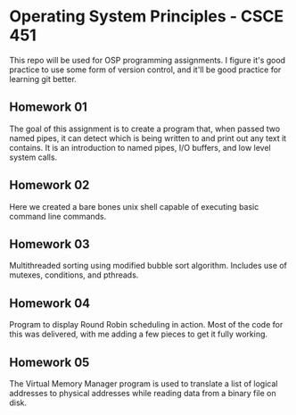 Operating System Principles - CSCE 451
======================================

This repo will be used for OSP programming assignments. I figure it's good practice to use some form of version control, and it'll be good practice for learning git better.

Homework 01
-----------

The goal of this assignment is to create a program that, when passed two named pipes, it can detect which is being written to and print out any text it contains. It is an introduction to named pipes, I/O buffers, and low level system calls.

Homework 02
-----------

Here we created a bare bones unix shell capable of executing basic command line commands.

Homework 03
-----------

Multithreaded sorting using modified bubble sort algorithm. Includes use of mutexes, conditions, and pthreads.

Homework 04
-----------

Program to display Round Robin scheduling in action. Most of the code for this was delivered, with me adding a few pieces to get it fully working.

Homework 05
-----------

The Virtual Memory Manager program is used to translate a list of logical addresses to physical addresses while reading data from a binary file on disk.
